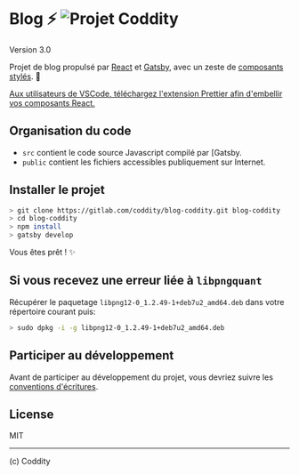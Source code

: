 # Blog ⚡️ ![Projet Coddity](https://img.shields.io/badge/Projet-Coddity-red.svg)

Version 3.0

Projet de blog propulsé par [React](https://reactjs.org/) et [Gatsby](https://www.gatsbyjs.org/), avec un zeste de [composants stylés](https://www.styled-components.com/). 💅

[Aux utilisateurs de VSCode, téléchargez l'extension Prettier afin d'embellir vos composants React.](https://github.com/gatsbyjs/gatsby/issues/5610)

## Organisation du code

- `src` contient le code source Javascript compilé par [Gatsby.
- `public` contient les fichiers accessibles publiquement sur Internet.

## Installer le projet

```bash
> git clone https://gitlab.com/coddity/blog-coddity.git blog-coddity
> cd blog-coddity
> npm install
> gatsby develop
```

Vous êtes prêt ! ✨

## Si vous recevez une erreur liée à `libpngquant`

Récupérer le paquetage `libpng12-0_1.2.49-1+deb7u2_amd64.deb` dans votre répertoire courant puis:
```bash
> sudo dpkg -i -g libpng12-0_1.2.49-1+deb7u2_amd64.deb
```

## Participer au développement

Avant de participer au développement du projet, vous devriez suivre les [conventions d'écritures](https://gitlab.com/ajji/blog-coddity/blob/master/docs/Conventions%20d'%C3%A9criture.md).

## License

MIT

---

(c) Coddity

